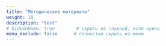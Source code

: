 ```yaml
---
title: "Методические материалы"
weight: 10
description: "test"
# hideOnHome: true        # скрыть на главной, если нужно
menu_exclude: false      # полностью скрыть из меню
---
```


